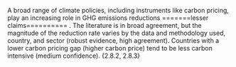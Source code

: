 A broad range of climate policies, including instruments like carbon pricing, play an increasing role in GHG emissions reductions
=======lesser claims==========
. The literature is in broad agreement, but the magnitude of the reduction rate varies by the data and methodology used, country, and sector (robust evidence, high agreement). Countries with a lower carbon pricing gap (higher carbon price) tend to be less carbon intensive (medium confidence). {2.8.2, 2.8.3}